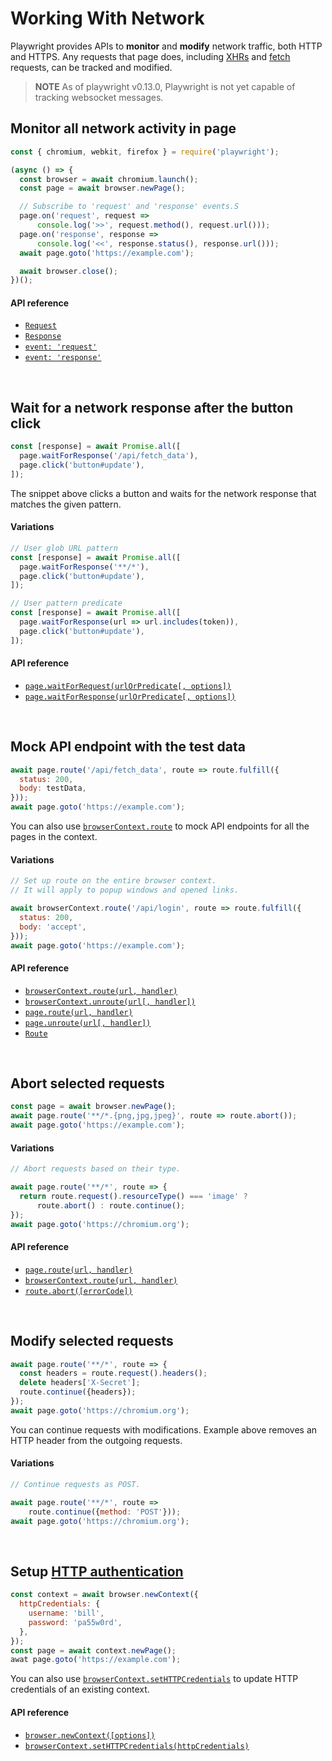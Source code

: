 # Working With Network

Playwright provides APIs to **monitor** and **modify** network traffic, both HTTP and HTTPS.
Any requests that page does, including [XHRs](https://developer.mozilla.org/en-US/docs/Web/API/XMLHttpRequest) and
[fetch](https://developer.mozilla.org/en-US/docs/Web/API/Fetch_API) requests, can be tracked and modified.


> **NOTE** As of playwright v0.13.0, Playwright is not yet capable of tracking websocket messages.


## Monitor all network activity in page

```js
const { chromium, webkit, firefox } = require('playwright');

(async () => {
  const browser = await chromium.launch();
  const page = await browser.newPage();

  // Subscribe to 'request' and 'response' events.S
  page.on('request', request =>
      console.log('>>', request.method(), request.url()));
  page.on('response', response =>
      console.log('<<', response.status(), response.url()));
  await page.goto('https://example.com');

  await browser.close();
})();
```

#### API reference

- [`Request`](./api.md#class-request)
- [`Response`](./api.md#class-response)
- [`event: 'request'`](./api.md#event-request)
- [`event: 'response'`](./api.md#event-response)

<br/>

## Wait for a network response after the button click

```js
const [response] = await Promise.all([
  page.waitForResponse('/api/fetch_data'),
  page.click('button#update'),
]);
```

The snippet above clicks a button and waits for the network response that matches the given pattern.

#### Variations

```js
// User glob URL pattern
const [response] = await Promise.all([
  page.waitForResponse('**/*'),
  page.click('button#update'),
]);

// User pattern predicate
const [response] = await Promise.all([
  page.waitForResponse(url => url.includes(token)),
  page.click('button#update'),
]);
```

#### API reference

- [`page.waitForRequest(urlOrPredicate[, options])`](./api.md#pagewaitforrequesturlorpredicate-options)
- [`page.waitForResponse(urlOrPredicate[, options])`](./api.md#pagewaitforresponseurlorpredicate-options)

<br/>

## Mock API endpoint with the test data

```js
await page.route('/api/fetch_data', route => route.fulfill({
  status: 200,
  body: testData,
}));
await page.goto('https://example.com');
```

You can also use [`browserContext.route`](./api.md#browsercontextrouteurl-handler) to mock
API endpoints for all the pages in the context.

#### Variations

```js
// Set up route on the entire browser context.
// It will apply to popup windows and opened links.

await browserContext.route('/api/login', route => route.fulfill({
  status: 200,
  body: 'accept',
}));
await page.goto('https://example.com');
```

#### API reference

- [`browserContext.route(url, handler)`](./api.md#browsercontextrouteurl-handler)
- [`browserContext.unroute(url[, handler])`](./api.md#browsercontextunrouteurl-handler)
- [`page.route(url, handler)`](./api.md#pagerouteurl-handler)
- [`page.unroute(url[, handler])`](./api.md#pageunrouteurl-handler)
- [`Route`](./api.md#class-route)

<br/>

## Abort selected requests

```js
const page = await browser.newPage();
await page.route('**/*.{png,jpg,jpeg}', route => route.abort());
await page.goto('https://example.com');
```

#### Variations

```js
// Abort requests based on their type.

await page.route('**/*', route => {
  return route.request().resourceType() === 'image' ?
      route.abort() : route.continue();
});
await page.goto('https://chromium.org');
```

#### API reference

- [`page.route(url, handler)`](./api.md#pagerouteurl-handler)
- [`browserContext.route(url, handler)`](./api.md#browsercontextrouteurl-handler)
- [`route.abort([errorCode])`](./api.md#routeaborterrorcode)

<br/>

## Modify selected requests


```js
await page.route('**/*', route => {
  const headers = route.request().headers();
  delete headers['X-Secret'];
  route.continue({headers});
});
await page.goto('https://chromium.org');
```

You can continue requests with modifications. Example above removes an HTTP header from the outgoing requests.

#### Variations

```js
// Continue requests as POST.

await page.route('**/*', route =>
    route.continue({method: 'POST'}));
await page.goto('https://chromium.org');
```

<br/>

## Setup [HTTP authentication](https://developer.mozilla.org/en-US/docs/Web/HTTP/Authentication)

```js
const context = await browser.newContext({
  httpCredentials: {
    username: 'bill',
    password: 'pa55w0rd',
  },
});
const page = await context.newPage();
awat page.goto('https://example.com');
```

You can also use [`browserContext.setHTTPCredentials`](./api.md#browsercontextsethttpcredentialshttpcredentials) to update HTTP credentials of an existing context.

#### API reference

- [`browser.newContext([options])`](./api.md#browsernewcontextoptions)
- [`browserContext.setHTTPCredentials(httpCredentials)`](./api.md#browsercontextsethttpcredentialshttpcredentials)
